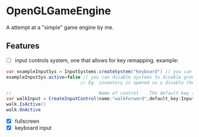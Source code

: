 ﻿# OpenGLGameEngine
A attempt at a "simple" game engine by me.

## Features
- [ ] input controls system, one that allows for key remapping. example:
```csharp
var exampleInputSys = InputSystems.createSystem("Keyboard") // you can create your own input systems to group controls together
exampleInputSys.active=false // you can disable systems to disable groups of controls at the same time. 
                            // Eg. inventory is opened so u disable the walking control system.

//                                 Name of control    The default key (combinations) Type of control. 
var walkInput = CreateInputControl(name:"walkForward",default_key:InputKeys.W,type:InputType.Held)
walk.IsActive()
walk.OnActive
```
- [x] fullscreen
- [x] keyboard input